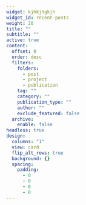 ```yaml
---
widget: kjhkjhgkjh
widget_id: recent-posts
weight: 20
title: ""
subtitle: ""
active: true
content:
  offset: 0
  order: desc
  filters:
    folders:
      - post
      - project
      - publication
    tag: ""
    category: ""
    publication_type: ""
    author: ""
    exclude_featured: false
  archive:
    enable: false
headless: true
design:
  columns: "1"
  view: card
  flip_alt_rows: true
  background: {}
  spacing:
    padding:
      - 0
      - 0
      - 0
      - 0
---
```

